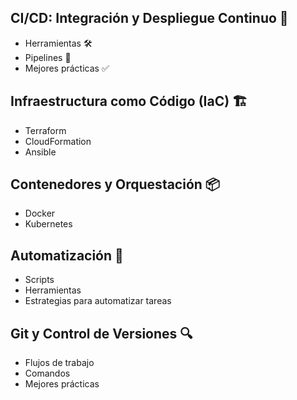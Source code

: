 ## CI/CD: Integración y Despliegue Continuo 🚀
- Herramientas 🛠️
- Pipelines 🔄
- Mejores prácticas ✅

## Infraestructura como Código (IaC) 🏗️
- Terraform
- CloudFormation
- Ansible

## Contenedores y Orquestación 📦
- Docker
- Kubernetes

## Automatización 🤖
- Scripts
- Herramientas
- Estrategias para automatizar tareas

## Git y Control de Versiones 🔍
- Flujos de trabajo
- Comandos
- Mejores prácticas

